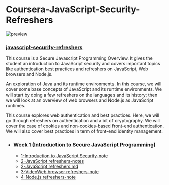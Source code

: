 # Coursera-JavaScript-Security-Refreshers

![preview](https://ehsan.storage.iran.liara.space/git-hub/Coursera-JavaScript-Security-Refreshers/preview.jpeg)

### [javascript-security-refreshers](https://www.coursera.org/learn/javascript-security-refreshers)

This course is a Secure Javascript Programming Overview. It gives the student an introduction to JavaScript security and covers important topics like authentication best practices and refreshers on  JavaScript, Web browsers and Node.js.

An exploration of Java and its runtime environments. In this course, we will cover some base concepts of JavaScript and its runtime environments. We will start by doing a few refreshers on the languages and its history; then we will look at an overview of web browsers and Node.js as JavaScript runtimes.

This course explores web authentication and best practices. Here, we will go through refreshers on authentication and a bit of cryptography. We will cover the case of cookies and non-cookies-based front-end authentication. We will also cover best practices in term of front-end identity management.

- ### [Week 1 (Introduction to Secure JavaScript Programming)](Week%201%20(Introduction%20to%20Secure%20JavaScript%20Programming))
  - [1-Introduction to JavaScript Security-note](Week%201%20(Introduction%20to%20Secure%20JavaScript%20Programming)/1-Introduction%20to%20JavaScript%20Security-note.md)
  - [2-JavaScript refreshers-notes](Week%201%20(Introduction%20to%20Secure%20JavaScript%20Programming)/2-JavaScript%20refreshers-notes.md)
  - [2-JavaScript refreshers.md](Week%201%20(Introduction%20to%20Secure%20JavaScript%20Programming)/2-JavaScript%20refreshers.md)
  - [3-VideoWeb browser refreshers-note](Week%201%20(Introduction%20to%20Secure%20JavaScript%20Programming)/3-VideoWeb%20browser%20refreshers-note.md)
  - [4-Node.js refreshers-note](Week%201%20(Introduction%20to%20Secure%20JavaScript%20Programming)/4-Node.js%20refreshers-note.md)
